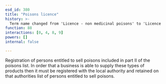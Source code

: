 ```yaml
---
esd_id: 380
title: "Poisons licence"
history: >-
  Term name changed from 'Licence - non medicinal poisons' to 'Licence - non-medicinal poisons' and scope notes added in version 2.02. Term name changed from 'Licence - non-medicinal poisons' to 'Licences - poisons' in version 3.00. Name changed to 'poisons licence' in version 4.00.
function: 88
interactions: [0, 4, 8, 9]
powers: []
internal: false

---
```


Registration of persons entitled to sell poisons included in part II of the poisons list.  In order that a business is able to supply these types of products then it must be registered with the local authority and retained on that authorities list of persons entitled to sell poisons.

